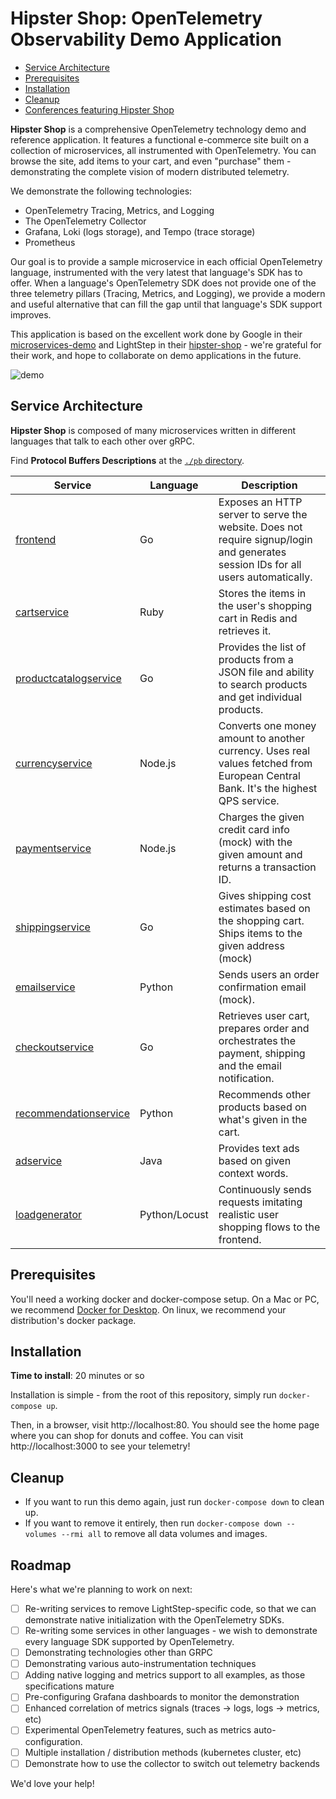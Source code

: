 # Hipster Shop: OpenTelemetry Observability Demo Application

- [Service Architecture](#service-architecture)
- [Prerequisites](#prerequisites)
- [Installation](#installation)
- [Cleanup](#cleanup)
- [Conferences featuring Hipster Shop](#conferences-featuring-hipster-shop)

**Hipster Shop** is a comprehensive OpenTelemetry technology demo and reference application. It features a functional e-commerce site built on a collection of microservices, all instrumented with OpenTelemetry. You can browse the site, add items to your cart, and even "purchase" them - demonstrating the complete vision of modern distributed telemetry.

We demonstrate the following technologies:

- OpenTelemetry Tracing, Metrics, and Logging
- The OpenTelemetry Collector
- Grafana, Loki (logs storage), and Tempo (trace storage)
- Prometheus

Our goal is to provide a sample microservice in each official OpenTelemetry language, instrumented with the very latest that language's SDK has to offer. When a language's OpenTelemetry SDK does not provide one of the three telemetry pillars (Tracing, Metrics, and Logging), we provide a modern and useful alternative that can fill the gap until that language's SDK support improves.

This application is based on the excellent work done by Google in their [microservices-demo](https://github.com/GoogleCloudPlatform/microservices-demo) and LightStep in their [hipster-shop](https://github.com/lightstep/hipster-shop) - we're grateful for their work, and hope to collaborate on demo applications in the future.

![demo](https://user-images.githubusercontent.com/1781907/114475187-64f78780-9bbd-11eb-9df1-1bd1a753f924.gif)


## Service Architecture

**Hipster Shop** is composed of many microservices written in different
languages that talk to each other over gRPC.

Find **Protocol Buffers Descriptions** at the [`./pb` directory](./pb).

| Service                                              | Language      | Description                                                                                                                       |
| ---------------------------------------------------- | ------------- | --------------------------------------------------------------------------------------------------------------------------------- |
| [frontend](./src/frontend)                           | Go            | Exposes an HTTP server to serve the website. Does not require signup/login and generates session IDs for all users automatically. |
| [cartservice](./src/cartservice)                     | Ruby          | Stores the items in the user's shopping cart in Redis and retrieves it.                                                           |
| [productcatalogservice](./src/productcatalogservice) | Go            | Provides the list of products from a JSON file and ability to search products and get individual products.                        |
| [currencyservice](./src/currencyservice)             | Node.js       | Converts one money amount to another currency. Uses real values fetched from European Central Bank. It's the highest QPS service. |
| [paymentservice](./src/paymentservice)               | Node.js       | Charges the given credit card info (mock) with the given amount and returns a transaction ID.                                     |
| [shippingservice](./src/shippingservice)             | Go            | Gives shipping cost estimates based on the shopping cart. Ships items to the given address (mock)                                 |
| [emailservice](./src/emailservice)                   | Python        | Sends users an order confirmation email (mock).                                                                                   |
| [checkoutservice](./src/checkoutservice)             | Go            | Retrieves user cart, prepares order and orchestrates the payment, shipping and the email notification.                            |
| [recommendationservice](./src/recommendationservice) | Python        | Recommends other products based on what's given in the cart.                                                                      |
| [adservice](./src/adservice)                         | Java          | Provides text ads based on given context words.                                                                                   |
| [loadgenerator](./src/loadgenerator)                 | Python/Locust | Continuously sends requests imitating realistic user shopping flows to the frontend.                                              |

## Prerequisites

You'll need a working docker and docker-compose setup. On a Mac or PC, we recommend [Docker for Desktop](https://www.docker.com/products/docker-desktop). On linux, we recommend your distribution's docker package.

## Installation

**Time to install**: 20 minutes or so

Installation is simple - from the root of this repository, simply run `docker-compose up`.

Then, in a browser, visit http://localhost:80. You should see the home page where you can shop for donuts and coffee.
You can visit http://localhost:3000 to see your telemetry!

## Cleanup

- If you want to run this demo again, just run `docker-compose down` to clean up.
- If you want to remove it entirely, then run `docker-compose down --volumes --rmi all` to remove all data volumes and images.

## Roadmap

Here's what we're planning to work on next:

- [ ] Re-writing services to remove LightStep-specific code, so that we can demonstrate native initialization with the OpenTelemetry SDKs.
- [ ] Re-writing some services in other languages - we wish to demonstrate every language SDK supported by OpenTelemetry.
- [ ] Demonstrating technologies other than GRPC
- [ ] Demonstrating various auto-instrumentation techniques
- [ ] Adding native logging and metrics support to all examples, as those specifications mature
- [ ] Pre-configuring Grafana dashboards to monitor the demonstration
- [ ] Enhanced correlation of metrics signals (traces -> logs, logs -> metrics, etc)
- [ ] Experimental OpenTelemetry features, such as metrics auto-configuration.
- [ ] Multiple installation / distribution methods (kubernetes cluster, etc)
- [ ] Demonstrate how to use the collector to switch out telemetry backends

We'd love your help!
